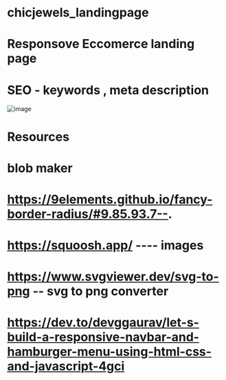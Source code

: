 # chicjewels_landingpage
# Responsove Eccomerce landing page 
# SEO - keywords , meta description 
![image](https://github.com/RiyaDevelops/chicjewels_landingpage-v2/assets/101432905/1f9e82b5-992e-481f-954a-0e954096d735)


# Resources 
# blob maker 
# https://9elements.github.io/fancy-border-radius/#9.85.93.7--. 
# https://squoosh.app/ ---- images
# https://www.svgviewer.dev/svg-to-png -- svg to png converter
# https://dev.to/devggaurav/let-s-build-a-responsive-navbar-and-hamburger-menu-using-html-css-and-javascript-4gci
